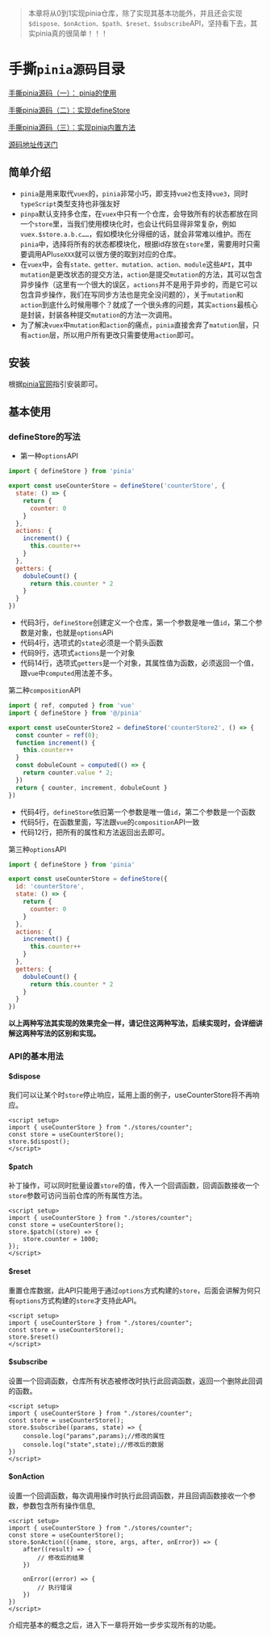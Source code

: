 <br/>

> 本章将从0到1实现pinia仓库，除了实现其基本功能外，并且还会实现`$dispose、$onAction、$path、$reset、$subscribe`API，坚持看下去，其实pinia真的很简单！！！

# 手撕`pinia源码`目录

[手撕pinia源码（一）： pinia的使用](https://juejin.cn/post/7330904102023594011#heading-8)

[手撕pinia源码（二）：实现defineStore](https://juejin.cn/spost/7330847148182667283)

[手撕pinia源码（三）：实现pinia内置方法](https://juejin.cn/post/7331070732967968806)

[源码地址传送门](https://gitee.com/infatuation5858/pinia-custom)

## 简单介绍

- `pinia`是用来取代`vuex`的，`pinia`非常小巧，即支持`vue2`也支持`vue3`，同时`typeScript`类型支持也非强友好
- `pinpa`默认支持多仓库，在`vuex`中只有一个仓库，会导致所有的状态都放在同一个`store`里，当我们使用模块化时，也会让代码显得非常复杂，例如`vuex.$store.a.b.c……`，假如模块化分得细的话，就会非常难以维护。而在`pinia`中，选择将所有的状态都模块化，根据id存放在`store`里，需要用时只需要调用API`useXXX`就可以很方便的取到对应的仓库。
- 在`vuex`中，会有`state、getter、mutation、action、module`这些`API`，其中`mutation`是更改状态的提交方法，`action`是提交`mutation`的方法，其可以包含异步操作（这里有一个很大的误区，`actions`并不是用于异步的，而是它可以包含异步操作，我们在写同步方法也是完全没问题的），关于`mutation`和`action`到底什么时候用哪个？就成了一个很头疼的问题，其实`actions`最核心是封装，封装各种提交`mutation`的方法一次调用。
- 为了解决`vuex`中`mutation`和`action`的痛点，`pinia`直接舍弃了`matution`层，只有`action`层，所以用户所有更改只需要使用`action`即可。

## 安装

根据[pinia官网](https://pinia.web3doc.top/getting-started.html#%E5%AE%89%E8%A3%85)指引安装即可。

## 基本使用

### defineStore的写法

- 第一种`options`API

```javascript
import { defineStore } from 'pinia'

export const useCounterStore = defineStore('counterStore', {
  state: () => {
    return {
      counter: 0
    }
  },
  actions: {
    increment() {
      this.counter++
    }    
  },
  getters: {
    dobuleCount() {
      return this.counter * 2
    }
  }
})
```

- 代码3行，`defineStore`创建定义一个仓库，第一个参数是唯一值`id`，第二个参数是对象，也就是`options`APi
- 代码4行，选项式的`state`必须是一个箭头函数
- 代码9行，选项式`actions`是一个对象
- 代码14行，选项式`getters`是一个对象，其属性值为函数，必须返回一个值，跟`vue`中`computed`用法差不多。

第二种`composition`API

```javascript
import { ref, computed } from 'vue'
import { defineStore } from '@/pinia'

export const useCounterStore2 = defineStore('counterStore2', () => {
  const counter = ref(0);
  function increment() {
    this.counter++
  }
  const dobuleCount = computed(() => {
    return counter.value * 2;
  })
  return { counter, increment, dobuleCount }
})
```

- 代码4行，`defineStore`依旧第一个参数是唯一值`id`，第二个参数是一个函数
- 代码5行，在函数里面，写法跟`vue`的`composition`API一致
- 代码12行，把所有的属性和方法返回出去即可。

第三种`options`API

```javascript
import { defineStore } from 'pinia'

export const useCounterStore = defineStore({
  id: 'counterStore',
  state: () => {
    return {
      counter: 0
    }
  },
  actions: {
    increment() {
      this.counter++
    }    
  },
  getters: {
    dobuleCount() {
      return this.counter * 2
    }
  }
})
```

**以上两种写法其实现的效果完全一样，请记住这两种写法，后续实现时，会详细讲解这两种写法的区别和实现。**

### API的基本用法

#### $dispose

我们可以让某个时`store`停止响应，延用上面的例子，useCounterStore将不再响应。

```vue
<script setup>
import { useCounterStore } from "./stores/counter";
const store = useCounterStore();
store.$dispost();
</script>
```

#### $patch

补丁操作，可以同时批量设置`store`的值，传入一个回调函数，回调函数接收一个`store`参数可访问当前仓库的所有属性方法。

```vue
<script setup>
import { useCounterStore } from "./stores/counter";
const store = useCounterStore();
store.$patch((store) => {
    store.counter = 1000;
});
</script>
```

#### $reset

重置仓库数据，此API只能用于通过`options`方式构建的`store`，后面会讲解为何只有`options`方式构建的`store`才支持此API。

```vue
<script setup>
import { useCounterStore } from "./stores/counter";
const store = useCounterStore();
store.$reset()
</script>
```

#### $subscribe

设置一个回调函数，仓库所有状态被修改时执行此回调函数，返回一个删除此回调的函数。

```vue
<script setup>
import { useCounterStore } from "./stores/counter";
const store = useCounterStore();
store.$subscribe((params, state) => {
    console.log("params",params);//修改的属性
    console.log("state",state);//修改后的数据
})
</script>
```

#### $onAction

设置一个回调函数，每次调用操作时执行此回调函数，并且回调函数接收一个参数，参数包含所有操作信息, 

```vue
<script setup>
import { useCounterStore } from "./stores/counter";
const store = useCounterStore();
store.$onAction(({name, store, args, after, onError}) => {
    after((result) => {
        // 修改后的结果
    })
    
    onError((error) => {
        // 执行错误
    })
})
</script>
```

介绍完基本的概念之后，进入下一章将开始一步步实现所有的功能。
